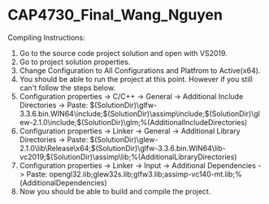 # CAP4730_Final_Wang_Nguyen
Compiling Instructions:
1. Go to the source code project solution and open with VS2019.
3. Go to project solution properties.
4. Change Configuration to All Configurations and Platfrom to Active(x64).
5. You should be able to run the project at this point. However if you still can't follow the steps below.
6. Configuration properties -> C/C++ -> General -> Additional Include Directories -> Paste: $(SolutionDir)\glfw-3.3.6.bin.WIN64\include;$(SolutionDir)\assimp\include;$(SolutionDir)\glew-2.1.0\include;$(SolutionDir)\glm;%(AdditionalIncludeDirectories)
7. Configuration properties -> Linker -> General -> Additional Library Directories -> Paste: $(SolutionDir)\glew-2.1.0\lib\Release\x64;$(SolutionDir)\glfw-3.3.6.bin.WIN64\lib-vc2019;$(SolutionDir)\assimp\lib;%(AdditionalLibraryDirectories)
8. Configuration properties -> Linker -> Input -> Additional Dependencies -> Paste: opengl32.lib;glew32s.lib;glfw3.lib;assimp-vc140-mt.lib;%(AdditionalDependencies)
9. Now you should be able to build and compile the project.
